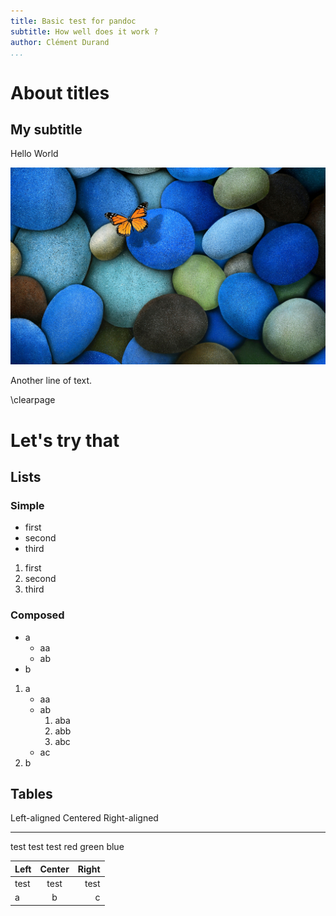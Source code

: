 ```yaml
---
title: Basic test for pandoc
subtitle: How well does it work ?
author: Clément Durand
...
```


# About titles

## My subtitle

Hello World

![A normal image](normal.jpg)

Another line of text.

\clearpage

# Let's try that

## Lists

### Simple

- first
- second
- third

1. first
2. second
3. third

### Composed

-   a
    -   aa
    -   ab
-   b

1.  a
    -   aa
    -   ab
        1.  aba
        1.  abb
        1.  abc
    -   ac
1.  b

## Tables

Left-aligned      Centered      Right-aligned
-------------   ------------   --------------
test            test           test
red             green          blue


| Left | Center | Right |
|:---- |:------:| -----:|
| test | test   | test  |
| a    | b      | c     |
